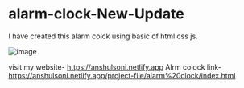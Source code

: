 # alarm-clock-New-Update

I have created this alarm colck using basic of html css js.

![image](https://user-images.githubusercontent.com/102960277/188274830-2cf23f91-85d9-4633-ae96-5b25a225a8ff.png)

visit my website- https://anshulsoni.netlify.app Alrm colock link- https://anshulsoni.netlify.app/project-file/alarm%20clock/index.html
